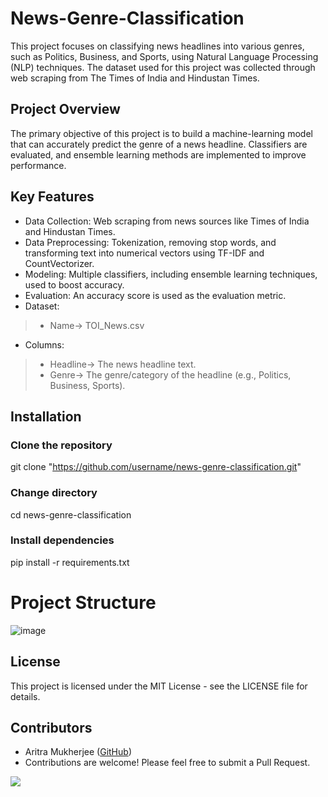 # News-Genre-Classification
This project focuses on classifying news headlines into various genres, such as Politics, Business, and Sports, using Natural Language Processing (NLP) techniques. The dataset used for this project was collected through web scraping from The Times of India and Hindustan Times.

## Project Overview
The primary objective of this project is to build a machine-learning model that can accurately predict the genre of a news headline. Classifiers are evaluated, and ensemble learning methods are implemented to improve performance.

## Key Features
- Data Collection: Web scraping from news sources like Times of India and Hindustan Times.
- Data Preprocessing: Tokenization, removing stop words, and transforming text into numerical vectors using TF-IDF and CountVectorizer.
- Modeling: Multiple classifiers, including ensemble learning techniques, used to boost accuracy.
- Evaluation: An accuracy score is used as the evaluation metric.
- Dataset: 
> - Name->  TOI_News.csv
- Columns:
> - Headline->  The news headline text.
> - Genre->  The genre/category of the headline (e.g., Politics, Business, Sports).

## Installation
### Clone the repository
git clone "https://github.com/username/news-genre-classification.git"

### Change directory
cd news-genre-classification

### Install dependencies
pip install -r requirements.txt

# Project Structure
![image](https://github.com/user-attachments/assets/1b687f8c-eb18-4300-8dff-93a258ca6353)


## License
This project is licensed under the MIT License - see the LICENSE file for details.

## Contributors
- Aritra Mukherjee ([GitHub](https://github.com/AritraOfficial))
- Contributions are welcome! Please feel free to submit a Pull Request. 

[![](https://visitcount.itsvg.in/api?id=AritraOfficial&icon=3&color=9)](https://github.com/AritraOfficial/News-Genre-Classification)
